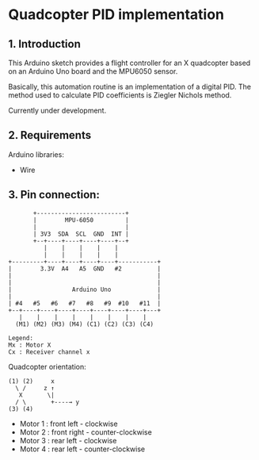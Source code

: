 # Quadcopter PID implementation
## 1. Introduction

This Arduino sketch provides a flight controller for an X quadcopter based on an Arduino Uno board and the MPU6050 sensor.

Basically, this automation routine is an implementation of a digital PID.
The method used to calculate PID coefficients is Ziegler Nichols method.

Currently under development.

## 2. Requirements
Arduino libraries:
* Wire

## 3. Pin connection:
```
       +-------------------------+
       |        MPU-6050         |
       |                         |
       | 3V3  SDA  SCL  GND  INT |
       +--+----+----+----+----+--+
          |    |    |    |    |
          |    |    |    |    |
+---------+----+----+----+----+-----------+
|        3.3V  A4   A5  GND   #2          |
|                                         |
|                                         |
|                 Arduino Uno             |
|                                         |
| #4   #5   #6   #7   #8   #9  #10   #11  |
+--+----+----+----+----+----+----+----+---+
   |    |    |    |    |    |    |    |
  (M1) (M2) (M3) (M4) (C1) (C2) (C3) (C4)
  
Legend:
Mx : Motor X
Cx : Receiver channel x
```

Quadcopter orientation:
```
(1) (2)     x
  \ /     z ↑
   X       \|
  / \       +----→ y
(3) (4)
```

* Motor 1 : front left  - clockwise
* Motor 2 : front right - counter-clockwise
* Motor 3 : rear left   - clockwise
* Motor 4 : rear left   - counter-clockwise
